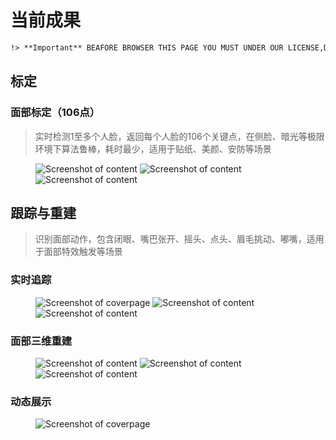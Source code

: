 # 当前成果

```markdown
!> **Important** BEAFORE BROWSER THIS PAGE YOU MUST UNDER OUR LICENSE,DO NOT **COPY**, **SAVE**,**SHARE**,**DISTRIBUTE**,**MODIFY** `THE FOLLOWING IMAGES` BEYOND THE LEGAL PERMISSION!
```

## 标定

### 面部标定（106点）

> 实时检测1至多个人脸，返回每个人脸的106个关键点，在侧脸、暗光等极限环境下算法鲁棒，耗时最少，适用于贴纸、美颜、安防等场景

<figure class="thumbnails">
    <img src="https://blog-1253739411.cos.ap-shanghai.myqcloud.com/static/img/bandicam/mark/1.jpg" alt="Screenshot of content" title="Content">
    <img src="https://blog-1253739411.cos.ap-shanghai.myqcloud.com/static/img/bandicam/mark/2.jpg" alt="Screenshot of content" title="Content">
    <img src="https://blog-1253739411.cos.ap-shanghai.myqcloud.com/static/img/bandicam/mark/3.jpg" alt="Screenshot of content" title="Content">
</figure>


## 跟踪与重建

> 识别面部动作，包含闭眼、嘴巴张开、摇头、点头、眉毛挑动、嘟嘴，适用于面部特效触发等场景

### 实时追踪

<figure class="thumbnails">
    <img src="https://blog-1253739411.cos.ap-shanghai.myqcloud.com/static/img/bandicam/track/1.jpg" alt="Screenshot of coverpage" title="Cover page">
    <img src="https://blog-1253739411.cos.ap-shanghai.myqcloud.com/static/img/bandicam/track/2.jpg" alt="Screenshot of content" title="Content">
    <img src="https://blog-1253739411.cos.ap-shanghai.myqcloud.com/static/img/bandicam/track/3.jpg" alt="Screenshot of content" title="Content">
</figure>

### 面部三维重建

<figure class="thumbnails">
    <img src="https://blog-1253739411.cos.ap-shanghai.myqcloud.com/static/img/bandicam/track/4.jpg" alt="Screenshot of content" title="Content">
    <img src="https://blog-1253739411.cos.ap-shanghai.myqcloud.com/static/img/bandicam/track/5.jpg" alt="Screenshot of content" title="Content">
    <img src="https://blog-1253739411.cos.ap-shanghai.myqcloud.com/static/img/bandicam/track/6.jpg" alt="Screenshot of content" title="Content">
</figure>

### 动态展示

<figure class="thumbnails">
    <img src="https://blog-1253739411.cos.ap-shanghai.myqcloud.com/static/gif/demo.gif" alt="Screenshot of coverpage" title="Cover page">
</figure>